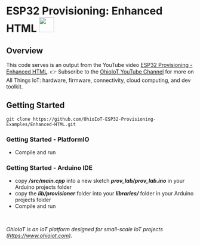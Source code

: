 # ESP32 Provisioning: Enhanced HTML <img src="https://www.ohioiot.com/images/logo.jpg" width=40px >


## Overview
This code serves is an output from the YouTube video [ESP32 Provisioning - Enhanced HTML](https://youtu.be/joSQdGQZj2Q).  👉 Subscribe to the [OhioIoT YouTube Channel](https://www.youtube.com/@OhioIoT?sub_confirmation=1) for more on All Things IoT: hardware, firmware, connectivity, cloud computing, and dev toolkit.


## Getting Started
```
git clone https://github.com/OhioIoT-ESP32-Provisioning-Examples/Enhanced-HTML.git
```


### Getting Started - PlatformIO
- Compile and run

### Getting Started - Arduino IDE 
- copy ***/src/main.cpp*** into a new sketch ***prov_lab/prov_lab.ino*** in your Arduino projects folder
- copy the ***lib/provisioner*** folder into your ***libraries/*** folder in your Arduino projects folder
- Compile and run

<br>

*OhioIoT is an IoT platform designed for small-scale IoT projects (https://www.ohioiot.com).*

